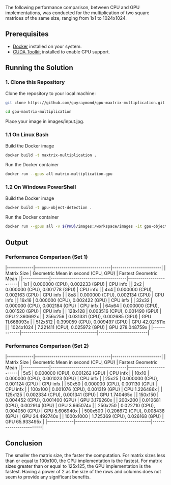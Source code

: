 The following performance comparison, between CPU and GPU implementations, was conducted for the multiplication of two square matrices of the same size, ranging from 1x1 to 1024x1024.

## Prerequisites

- [Docker](https://docs.docker.com/desktop) installed on your system.
- [CUDA Toolkit](https://developer.nvidia.com/cuda-downloads) installed to enable GPU support.

## Running the Solution

### 1. Clone this Repository

Clone the repository to your local machine:

```bash
git clone https://github.com/guyraymond/gpu-maxtrix-multiplication.git
```

```bash
cd gpu-maxtrix-multiplication
```

Place your image in images/input.jpg.

### 1.1 On Linux Bash

Build the Docker image

```bash
docker build -t maxtrix-multiplication .
```

Run the Docker container

```bash
docker run --gpus all matrix-multiplication-gpu
```

### 1.2 On Windows PowerShell

Build the Docker image

```bash
docker build -t gpu-object-detection .
```

Run the Docker container

```bash
docker run --gpus all -v ${PWD}/images:/workspace/images -it gpu-object-detection
```

## Output

### Performance Comparison (Set 1)
|-------------|-------------------------------------|------------------------|
| Matrix Size | Geometric Mean in second (CPU, GPU) | Fastest Geometric Mean |
|-------------|-------------------------------------|------------------------|
| 1x1         | 0.000000 (CPU), 0.002233 (GPU)      | CPU infx               |
| 2x2         | 0.000000 (CPU), 0.001778 (GPU)      | CPU infx               |
| 4x4         | 0.000000 (CPU), 0.002163 (GPU)      | CPU infx               |
| 8x8         | 0.000000 (CPU), 0.002134 (GPU)      | CPU infx               |
| 16x16       | 0.000000 (CPU), 0.002422 (GPU)      | CPU infx               |
| 32x32       | 0.000000 (CPU), 0.002184 (GPU)      | CPU infx               |
| 64x64       | 0.000000 (CPU), 0.001520 (GPU)      | CPU infx               |
| 128x128     | 0.003516 (CPU), 0.001490 (GPU)      | GPU 2.360692x          |
| 256x256     | 0.031331 (CPU), 0.002685 (GPU)      | GPU 11.668093x         |
| 512x512     | 0.399059 (CPU), 0.009497 (GPU)      | GPU 42.021511x         |
| 1024x1024   | 7.221411 (CPU), 0.025972 (GPU)      | GPU 278.048759x        |
|-------------|-------------------------------------|------------------------|

### Performance Comparison (Set 2)
|-------------|-------------------------------------|------------------------|
| Matrix Size | Geometric Mean in second (CPU, GPU) | Fastest Geometric Mean |
|-------------|-------------------------------------|------------------------|
| 5x5         | 0.000000 (CPU), 0.001262 (GPU)      | CPU infx               |
| 10x10       | 0.000000 (CPU), 0.001023 (GPU)      | CPU infx               |
| 25x25       | 0.000000 (CPU), 0.001124 (GPU)      | CPU infx               |
| 50x50       | 0.000000 (CPU), 0.001130 (GPU)      | CPU infx               |
| 100x100     | 0.001076 (CPU), 0.001319 (GPU)      | CPU 1.226486x          |
| 125x125     | 0.002334 (CPU), 0.001341 (GPU)      | GPU 1.740465x          |
| 150x150     | 0.004452 (CPU), 0.001400 (GPU)      | GPU 3.179260x          |
| 200x200     | 0.010681 (CPU), 0.002914 (GPU)      | GPU 3.665074x          |
| 250x250     | 0.022710 (CPU), 0.004050 (GPU)      | GPU 5.606940x          |
| 500x500     | 0.206672 (CPU), 0.008438 (GPU)      | GPU 24.492740x         |
| 1000x1000   | 1.725369 (CPU), 0.026168 (GPU)      | GPU 65.933495x         |
|-------------|-------------------------------------|------------------------|

## Conclusion
The smaller the matrix size, the faster the computation.
For matrix sizes less than or equal to 100x100, the CPU implementation is the fastest.
For matrix sizes greater than or equal to 125x125, the GPU implementation is the fastest.
Having a power of 2 as the size of the rows and columns does not seem to provide any significant benefits.
